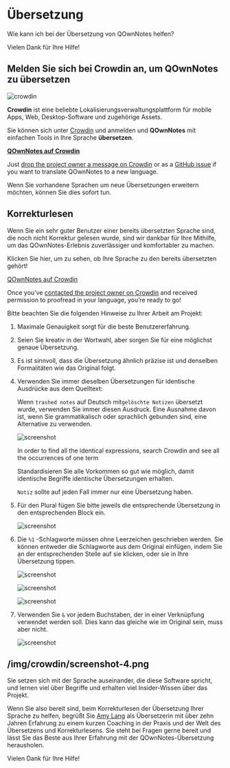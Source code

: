 # Übersetzung

Wie kann ich bei der Übersetzung von QOwnNotes helfen?

Vielen Dank für Ihre Hilfe!

## Melden Sie sich bei Crowdin an, um QOwnNotes zu übersetzen

![crowdin](/img/crowdin.png)

**Crowdin** ist eine beliebte Lokalisierungsverwaltungsplattform für mobile Apps, Web, Desktop-Software und zugehörige Assets.

Sie können sich unter [Crowdin](https://crowdin.com/project/qownnotes/invite) und anmelden und **QOwnNotes** mit einfachen Tools in Ihre Sprache **übersetzen**.

**[QOwnNotes auf Crowdin](screenshot)**

Just [drop the project owner a message on Crowdin](https://crowdin.com/profile/pbek) or as a [GitHub issue](https://github.com/pbek/QOwnNotes/issues) if you want to translate QOwnNotes to a new language.

Wenn Sie vorhandene Sprachen um neue Übersetzungen erweitern möchten, können Sie dies sofort tun.

## Korrekturlesen

Wenn Sie ein sehr guter Benutzer einer bereits übersetzten Sprache sind, die noch nicht Korrektur gelesen wurde, sind wir dankbar für Ihre Mithilfe, um das QOwnNotes-Erlebnis zuverlässiger und komfortabler zu machen.

Klicken Sie hier, um zu sehen, ob Ihre Sprache zu den bereits übersetzten gehört!

[QOwnNotes auf Crowdin](screenshot)

Once you’ve [contacted the project owner on Crowdin](https://crowdin.com/profile/pbek) and received permission to proofread in your language, you’re ready to go!

Bitte beachten Sie die folgenden Hinweise zu Ihrer Arbeit am Projekt:

1) Maximale Genauigkeit sorgt für die beste Benutzererfahrung.

2) Seien Sie kreativ in der Wortwahl, aber sorgen Sie für eine möglichst genaue Übersetzung.

3) Es ist sinnvoll, dass die Übersetzung ähnlich präzise ist und denselben Formalitäten wie das Original folgt.

4) Verwenden Sie immer dieselben Übersetzungen für identische Ausdrücke aus dem Quelltext:

   Wenn `trashed notes` auf Deutsch mit`gelöschte Notizen` übersetzt wurde, verwenden Sie immer diesen Ausdruck. Eine Ausnahme davon ist, wenn Sie grammatikalisch oder sprachlich gebunden sind, eine Alternative zu verwenden.

   ![screenshot](/img/crowdin/screenshot-7.png)

   In order to find all the identical expressions, search Crowdin and see all the occurrences of one term

   Standardisieren Sie alle Vorkommen so gut wie möglich, damit identische Begriffe identische Übersetzungen erhalten.

   `Notiz` sollte auf jeden Fall immer nur eine Übersetzung haben.

5) Für den Plural fügen Sie bitte jeweils die entsprechende Übersetzung in den entsprechenden Block ein.

   ![screenshot](/img/crowdin/screenshot-4.png)

6) Die `%1` -Schlagworte müssen ohne Leerzeichen geschrieben werden. Sie können entweder die Schlagworte aus dem Original einfügen, indem Sie an der entsprechenden Stelle auf sie klicken, oder sie in Ihre Übersetzung tippen.

   ![screenshot](/img/crowdin/screenshot-1.png)

   ![screenshot](/img/crowdin/screenshot-5.png)

   ![screenshot](/img/crowdin/screenshot-3.png)

7) Verwenden Sie `&` vor jedem Buchstaben, der in einer Verknüpfung verwendet werden soll. Dies kann das gleiche wie im Original sein, muss aber nicht.

   ![screenshot](/img/crowdin/screenshot-4.png)

## /img/crowdin/screenshot-4.png

Sie setzen sich mit der Sprache auseinander, die diese Software spricht, und lernen viel über Begriffe und erhalten viel Insider-Wissen über das Projekt.

Wenn Sie also bereit sind, beim Korrekturlesen der Übersetzung Ihrer Sprache zu helfen, begrüßt Sie [Amy Lang](https://crowdin.com/profile/rawfreeamy) als Übersetzerin mit über zehn Jahren Erfahrung zu einem kurzen Coaching in der Praxis und der Welt des Übersetzens und Korrekturlesens. Sie steht bei Fragen gerne bereit und lässt Sie das Beste aus Ihrer Erfahrung mit der QOwnNotes-Übersetzung herausholen.

Vielen Dank für Ihre Hilfe!
